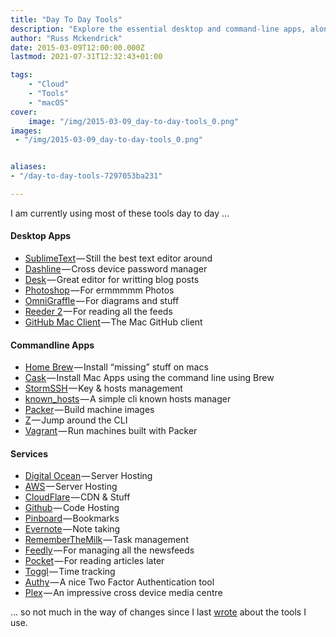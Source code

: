 ```yaml
---
title: "Day To Day Tools"
description: "Explore the essential desktop and command-line apps, along with services, utilized daily, including SublimeText, Dashlane, GitHub, Digital Ocean, and more, for efficient productivity and management."
author: "Russ Mckendrick"
date: 2015-03-09T12:00:00.000Z
lastmod: 2021-07-31T12:32:43+01:00

tags:
    - "Cloud"
    - "Tools"
    - "macOS"
cover:
    image: "/img/2015-03-09_day-to-day-tools_0.png" 
images:
 - "/img/2015-03-09_day-to-day-tools_0.png"


aliases:
- "/day-to-day-tools-7297053ba231"

---
```


I am currently using most of these tools day to day …

#### Desktop Apps

- [SublimeText](http://www.sublimetext.com) — Still the best text editor around
- [Dashline](https://www.dashlane.com/) — Cross device password manager
- [Desk](http://desk.pm) — Great editor for writting blog posts
- [Photoshop](http://www.photoshop.com/products/photoshop) — For ermmmmm Photos
- [OmniGraffle](https://www.omnigroup.com/omnigraffle) — For diagrams and stuff
- [Reeder 2](http://reederapp.com/mac/) — For reading all the feeds
- [GitHub Mac Client](http://mac.github.com) — The Mac GitHub client

#### Commandline Apps

- [Home Brew](http://brew.sh) — Install “missing” stuff on macs
- [Cask](http://caskroom.io/) — Install Mac Apps using the command line using Brew
- [StormSSH](https://github.com/emre/storm) — Key & hosts management
- [known_hosts](https://github.com/markmcconachie/known_hosts) — A simple cli known hosts manager
- [Packer](http://www.packer.io) — Build machine images
- [Z](https://github.com/rupa/z) — Jump around the CLI
- [Vagrant](https://www.vagrantup.com) — Run machines built with Packer

#### Services

- [Digital Ocean](https://www.digitalocean.com/?refcode=52ec4dc3647e) — Server Hosting
- [AWS](http://aws.amazon.com) — Server Hosting
- [CloudFlare](https://www.cloudflare.com) — CDN & Stuff
- [Github](https://github.com/russmckendrick) — Code Hosting
- [Pinboard](https://pinboard.in/) — Bookmarks
- [Evernote](https://www.evernote.com/) — Note taking
- [RememberTheMilk](https://www.rememberthemilk.com/) — Task management
- [Feedly](http://feedly.com/) — For managing all the newsfeeds
- [Pocket](http://getpocket.com/) — For reading articles later
- [Toggl](https://www.toggl.com/) — Time tracking
- [Authy](https://www.authy.com/) — A nice Two Factor Authentication tool
- [Plex](http://plex.tv/) — An impressive cross device media centre

… so not much in the way of changes since I last [wrote](/2014/07/27/whats-in-the-toolbox/ "What’s in the toolbox?") about the tools I use.

